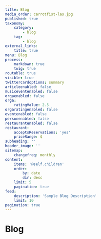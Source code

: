 ```yaml
---
title: Blog
media_order: carrotfist-las.jpg
published: true
taxonomy:
    category:
        - blog
    tag:
        - blog
external_links:
    title: true
menu: Blog
process:
    markdown: true
    twig: true
routable: true
visible: true
twittercardoptions: summary
articleenabled: false
musiceventenabled: false
orgaenabled: false
orga:
    ratingValue: 2.5
orgaratingenabled: false
eventenabled: false
personenabled: false
restaurantenabled: false
restaurant:
    acceptsReservations: 'yes'
    priceRange: $
subheading: ''
header_image: ''
sitemap:
    changefreq: monthly
content:
    items: '@self.children'
    order:
        by: date
        dir: desc
    limit: 5
    pagination: true
feed:
    description: 'Sample Blog Description'
    limit: 10
pagination: true
---
```


# Blog

